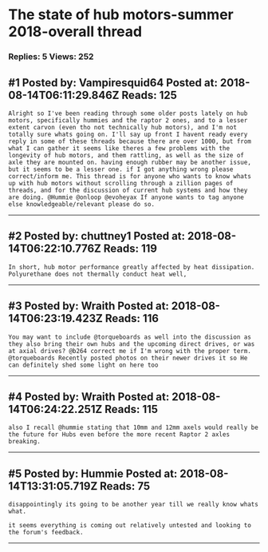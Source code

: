 # The state of hub motors-summer 2018-overall thread

### Replies: 5 Views: 252

## \#1 Posted by: Vampiresquid64 Posted at: 2018-08-14T06:11:29.846Z Reads: 125

```
Alright so I've been reading through some older posts lately on hub motors, specifically hummies and the raptor 2 ones, and to a lesser extent carvon (even tho not technically hub motors), and I'm not totally sure whats going on. I'll say up front I havent ready every reply in some of these threads because there are over 1000, but from what I can gather it seems like theres a few problems with the longevity of hub motors, and them rattling, as well as the size of axle they are mounted on. having enough rubber may be another issue, but it seems to be a lesser one. if I got anything wrong please correct/inform me. This thread is for anyone who wants to know whats up with hub motors without scrolling through a zillion pages of threads, and for the discussion of current hub systems and how they are doing. @Hummie @onloop @evoheyax If anyone wants to tag anyone else knowledgeable/relevant please do so.
```

---
## \#2 Posted by: chuttney1 Posted at: 2018-08-14T06:22:10.776Z Reads: 119

```
In short, hub motor performance greatly affected by heat dissipation. Polyurethane does not thermally conduct heat well,
```

---
## \#3 Posted by: Wraith Posted at: 2018-08-14T06:23:19.423Z Reads: 116

```
You may want to include @torqueboards as well into the discussion as they also bring their own hubs and the upcoming direct drives, or was at axial drives? @b264 correct me if I'm wrong with the proper term. @torqueboards Recently posted photos on their newer drives it so He can definitely shed some light on here too
```

---
## \#4 Posted by: Wraith Posted at: 2018-08-14T06:24:22.251Z Reads: 115

```
also I recall @hummie stating that 10mm and 12mm axels would really be the future for Hubs even before the more recent Raptor 2 axles breaking.
```

---
## \#5 Posted by: Hummie Posted at: 2018-08-14T13:31:05.719Z Reads: 75

```
disappointingly its going to be another year till we really know whats what.   

it seems everything is coming out relatively untested and looking to the forum's feedback.
```

---
